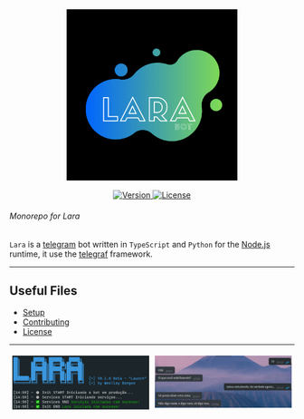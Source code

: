 <div align=center><img width="60%" src="./assets/img/Lara.png" alt="Lara's logo"/></div>
<p align=center>
  <a href="https://t.me/Lara_bot">
    <img src="https://img.shields.io/badge/Version-0.0.1-green.svg?style=for-the-badge" alt="Version">
  </a>
  <a href="/LICENSE">
    <img src="https://img.shields.io/badge/License-MIT-blue.svg?style=for-the-badge" alt="License">
  </a>
</p>
<h6>Monorepo for Lara</h6>

`Lara` is a [telegram](https://telegram.org/) bot written in
`TypeScript` and `Python` for the [Node.js](https://nodejs.org/en/) runtime, it use the
[telegraf](https://github.com/telegraf/telegraf) framework.

---

## Useful Files
- [Setup](DOCs/setup.md)
- [Contributing](DOCs/CONTRIBUTING.md)
- [License](LICENSE)

---

<div style="display:flex">
  <div style="flex:33.33%; padding:5px"> 
    <img src="./assets/img/init.png" alt="Lara's logo"/>
  </div>
  <div style="flex:33.33%; padding:5px"> 
    <img src="./assets/img/chat.png" alt="Lara's logo"/>
  </div>
</div>
